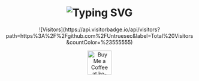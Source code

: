 <div id="header" align="center">
    
<h1 align="center">
    <img src="https://readme-typing-svg.demolab.com?font=Fira+Code&pause=1000&random=false&width=435&lines=Hello+!+Im+Untrue" alt="Typing SVG" />
</h1>
![Visitors](https://api.visitorbadge.io/api/visitors?path=https%3A%2F%2Fgithub.com%2FUntruesec&label=Total%20Visitors&countColor=%23555555)

<br/>


<a href='https://ko-fi.com/V7V4RAK9C' target='_blank'><img height='64' style='border:0px;height:64px;' src='https://storage.ko-fi.com/cdn/kofi1.png?v=3' border='0' alt='Buy Me a Coffee at ko-fi.com' /></a>
</div>

<br/>
